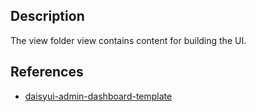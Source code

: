 ## Description

The view folder view contains content for building the UI.


## References

- [daisyui-admin-dashboard-template](https://github.com/robbins23/daisyui-admin-dashboard-template)